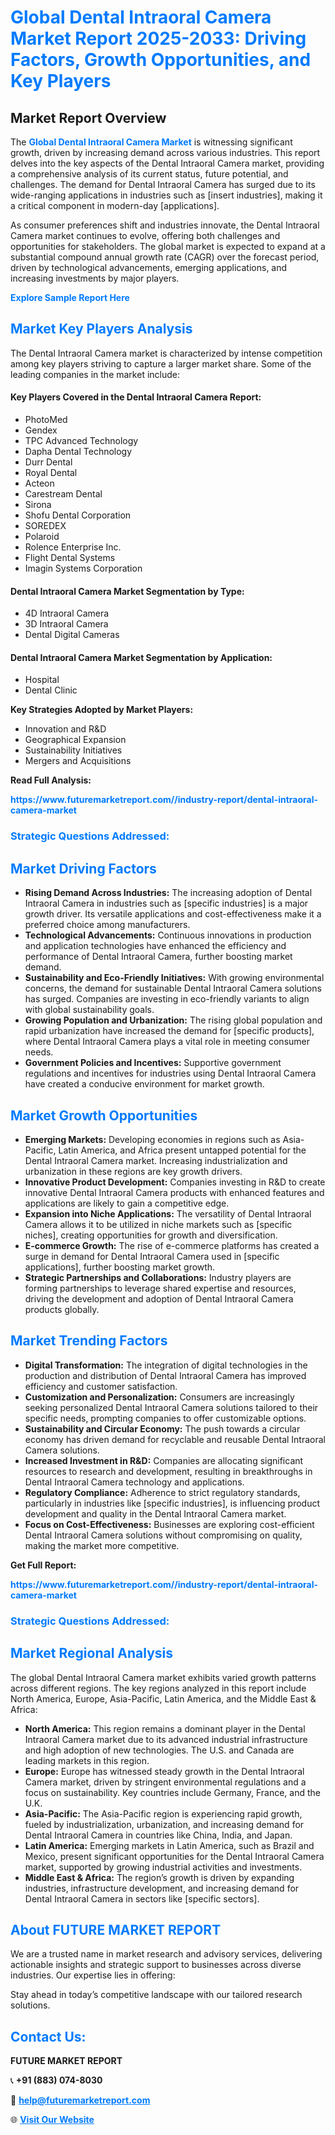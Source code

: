 <h1 style="color: #007BFF;">Global Dental Intraoral Camera Market Report 2025-2033: Driving Factors, Growth Opportunities, and Key Players</h1>

<section id="overview">
<h2>Market Report Overview</h2>
<p>The <a href="https://www.futuremarketreport.com//industry-report/dental-intraoral-camera-market" style="color: #007BFF; text-decoration: none;"><strong>Global Dental Intraoral Camera Market</strong></a> is witnessing significant growth, driven by increasing demand across various industries. This report delves into the key aspects of the Dental Intraoral Camera market, providing a comprehensive analysis of its current status, future potential, and challenges. The demand for Dental Intraoral Camera has surged due to its wide-ranging applications in industries such as [insert industries], making it a critical component in modern-day [applications].</p>
<p>As consumer preferences shift and industries innovate, the Dental Intraoral Camera market continues to evolve, offering both challenges and opportunities for stakeholders. The global market is expected to expand at a substantial compound annual growth rate (CAGR) over the forecast period, driven by technological advancements, emerging applications, and increasing investments by major players.</p>
</section>

<section id="overview">
<p><a href="https://www.futuremarketreport.com//request-sample/reportId=64820" style="color: #007BFF; text-decoration: none;"><strong>Explore Sample Report Here</strong></a></p>
</section>

<section id="key-players">
<h2 style="color: #007BFF;">Market Key Players Analysis</h2>
<p>The Dental Intraoral Camera market is characterized by intense competition among key players striving to capture a larger market share. Some of the leading companies in the market include:</p>
<h4>Key Players Covered in the Dental Intraoral Camera Report:</h4>
<ul><li>PhotoMed</li><li>Gendex</li><li>TPC Advanced Technology</li><li>Dapha Dental Technology</li><li>Durr Dental</li><li>Royal Dental</li><li>Acteon</li><li>Carestream Dental</li><li>Sirona</li><li>Shofu Dental Corporation</li><li>SOREDEX</li><li>Polaroid</li><li>Rolence Enterprise Inc.</li><li>Flight Dental Systems</li><li>Imagin Systems Corporation</li></ul>
<h4>Dental Intraoral Camera Market Segmentation by Type:</h4>
<ul><li>4D Intraoral Camera</li><li>3D Intraoral Camera</li><li>Dental Digital Cameras</li></ul>

<h4>Dental Intraoral Camera Market Segmentation by Application:</h4>
<ul><li>Hospital</li><li>Dental Clinic</li></ul>
<p><strong>Key Strategies Adopted by Market Players:</strong></p>
<ul>
<li>Innovation and R&D</li>
<li>Geographical Expansion</li>
<li>Sustainability Initiatives</li>
<li>Mergers and Acquisitions</li>
</ul>
</section>

<section>
<p><strong>Read Full Analysis: </strong></p><a href="https://www.futuremarketreport.com//industry-report/dental-intraoral-camera-market" style="color: #007BFF; text-decoration: none;"><strong>https://www.futuremarketreport.com//industry-report/dental-intraoral-camera-market</strong></a>
<h3 style="color: #007BFF;">Strategic Questions Addressed:</h3>
</section>

<section id="driving-factors">
<h2 style="color: #007BFF;">Market Driving Factors</h2>
<ul>
<li><strong>Rising Demand Across Industries:</strong> The increasing adoption of Dental Intraoral Camera in industries such as [specific industries] is a major growth driver. Its versatile applications and cost-effectiveness make it a preferred choice among manufacturers.</li>
<li><strong>Technological Advancements:</strong> Continuous innovations in production and application technologies have enhanced the efficiency and performance of Dental Intraoral Camera, further boosting market demand.</li>
<li><strong>Sustainability and Eco-Friendly Initiatives:</strong> With growing environmental concerns, the demand for sustainable Dental Intraoral Camera solutions has surged. Companies are investing in eco-friendly variants to align with global sustainability goals.</li>
<li><strong>Growing Population and Urbanization:</strong> The rising global population and rapid urbanization have increased the demand for [specific products], where Dental Intraoral Camera plays a vital role in meeting consumer needs.</li>
<li><strong>Government Policies and Incentives:</strong> Supportive government regulations and incentives for industries using Dental Intraoral Camera have created a conducive environment for market growth.</li>
</ul>
</section>

<section id="growth-opportunities">
<h2 style="color: #007BFF;">Market Growth Opportunities</h2>
<ul>
<li><strong>Emerging Markets:</strong> Developing economies in regions such as Asia-Pacific, Latin America, and Africa present untapped potential for the Dental Intraoral Camera market. Increasing industrialization and urbanization in these regions are key growth drivers.</li>
<li><strong>Innovative Product Development:</strong> Companies investing in R&D to create innovative Dental Intraoral Camera products with enhanced features and applications are likely to gain a competitive edge.</li>
<li><strong>Expansion into Niche Applications:</strong> The versatility of Dental Intraoral Camera allows it to be utilized in niche markets such as [specific niches], creating opportunities for growth and diversification.</li>
<li><strong>E-commerce Growth:</strong> The rise of e-commerce platforms has created a surge in demand for Dental Intraoral Camera used in [specific applications], further boosting market growth.</li>
<li><strong>Strategic Partnerships and Collaborations:</strong> Industry players are forming partnerships to leverage shared expertise and resources, driving the development and adoption of Dental Intraoral Camera products globally.</li>
</ul>
</section>

<section id="trending-factors">
<h2 style="color: #007BFF;">Market Trending Factors</h2>
<ul>
<li><strong>Digital Transformation:</strong> The integration of digital technologies in the production and distribution of Dental Intraoral Camera has improved efficiency and customer satisfaction.</li>
<li><strong>Customization and Personalization:</strong> Consumers are increasingly seeking personalized Dental Intraoral Camera solutions tailored to their specific needs, prompting companies to offer customizable options.</li>
<li><strong>Sustainability and Circular Economy:</strong> The push towards a circular economy has driven demand for recyclable and reusable Dental Intraoral Camera solutions.</li>
<li><strong>Increased Investment in R&D:</strong> Companies are allocating significant resources to research and development, resulting in breakthroughs in Dental Intraoral Camera technology and applications.</li>
<li><strong>Regulatory Compliance:</strong> Adherence to strict regulatory standards, particularly in industries like [specific industries], is influencing product development and quality in the Dental Intraoral Camera market.</li>
<li><strong>Focus on Cost-Effectiveness:</strong> Businesses are exploring cost-efficient Dental Intraoral Camera solutions without compromising on quality, making the market more competitive.</li>
</ul>
</section>

<section>
<p><strong>Get Full Report: </strong></p><a href="https://www.futuremarketreport.com//industry-report/dental-intraoral-camera-market" style="color: #007BFF; text-decoration: none;"><strong>https://www.futuremarketreport.com//industry-report/dental-intraoral-camera-market</strong></a>
<h3 style="color: #007BFF;">Strategic Questions Addressed:</h3>
</section>


<section id="regional-analysis">
<h2 style="color: #007BFF;">Market Regional Analysis</h2>
<p>The global Dental Intraoral Camera market exhibits varied growth patterns across different regions. The key regions analyzed in this report include North America, Europe, Asia-Pacific, Latin America, and the Middle East & Africa:</p>
<ul>
<li><strong>North America:</strong> This region remains a dominant player in the Dental Intraoral Camera market due to its advanced industrial infrastructure and high adoption of new technologies. The U.S. and Canada are leading markets in this region.</li>
<li><strong>Europe:</strong> Europe has witnessed steady growth in the Dental Intraoral Camera market, driven by stringent environmental regulations and a focus on sustainability. Key countries include Germany, France, and the U.K.</li>
<li><strong>Asia-Pacific:</strong> The Asia-Pacific region is experiencing rapid growth, fueled by industrialization, urbanization, and increasing demand for Dental Intraoral Camera in countries like China, India, and Japan.</li>
<li><strong>Latin America:</strong> Emerging markets in Latin America, such as Brazil and Mexico, present significant opportunities for the Dental Intraoral Camera market, supported by growing industrial activities and investments.</li>
<li><strong>Middle East & Africa:</strong> The region’s growth is driven by expanding industries, infrastructure development, and increasing demand for Dental Intraoral Camera in sectors like [specific sectors].</li>
</ul>
</section>

<footer>
<h2 style="color: #007BFF;">About FUTURE MARKET REPORT</h2>
<p>We are a trusted name in market research and advisory services, delivering actionable insights and strategic support to businesses across diverse industries. Our expertise lies in offering:</p>

<p>Stay ahead in today’s competitive landscape with our tailored research solutions.</p>

<h2 style="color: #007BFF;">Contact Us:</h2>
<p><strong>FUTURE MARKET REPORT</strong></p>
<p>📞 <strong>+91 (883) 074-8030</strong></p>
<p>📧 <strong><a href="mailto:help@futuremarketreport.com" style="color: #007BFF;">help@futuremarketreport.com</a></strong></p>
<p>🌐 <strong><a href="https://www.futuremarketreport.com/" style="color: #007BFF;">Visit Our Website</a></strong></p>
</footer>